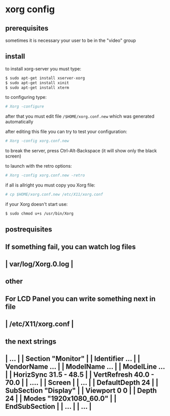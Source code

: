 # xorg config

## prerequisites
sometimes it is necessary your user to be in the "video" group
 

## install
to install xorg-server you must type:
```sh
$ sudo apt-get install xserver-xorg
$ sudo apt-get install xinit
$ sudo apt-get install xterm
```

to configuring type:
```sh
# Xorg -configure
```

after that you must edit file `/$HOME/xorg.conf.new`
which was generated automatically

after editing this file you can try to test your configuration:
```sh
# Xorg -config xorg.conf.new
```
to break the server, press Ctrl-Alt-Backspace
(it will show only the black screen)

to launch with the retro options:
```sh
# Xorg -config xorg.conf.new -retro
```
 
if all is allright you must copy you Xorg file:
```sh
# cp $HOME/xorg.conf.new /etc/X11/xorg.conf
```

if your Xorg doesn't start use:
```sh
$ sudo chmod u+s /usr/bin/Xorg
```


 postrequisites
 --------------
 If something fail, you can watch log files
 ------------------------------------------------------------------------
 | var/log/Xorg.0.log							|
 ------------------------------------------------------------------------

 other
 -----
 For LCD Panel you can write something next in file
 ------------------------------------------------------------------------
 | /etc/X11/xorg.conf 							|
 ------------------------------------------------------------------------
 the next strings
 ------------------------------------------------------------------------
 | ...                                					|
 | Section "Monitor"                  					|
 |   Identifier ...                   					|
 |   VendorName ...                   					|
 |   ModelName  ...                   					|
 |   ModelLine  ...                   					|
 |   HorizSync  31.5 - 48.5           					|
 |   VertRefresh 40.0 - 70.0          					|
 |   ....                             					|
 | Screen                             					|
 |   ...                              					|
 |   DefaultDepth 24                  					|
 |   SubSection "Display"             					|
 |         Viewport   0 0              					|
 |         Depth      24               					|
 |         Modes      "1920x1080_60.0" 					|
 |   EndSubSection							|
 |   ...								|
 | ...									|
 ------------------------------------------------------------------------
